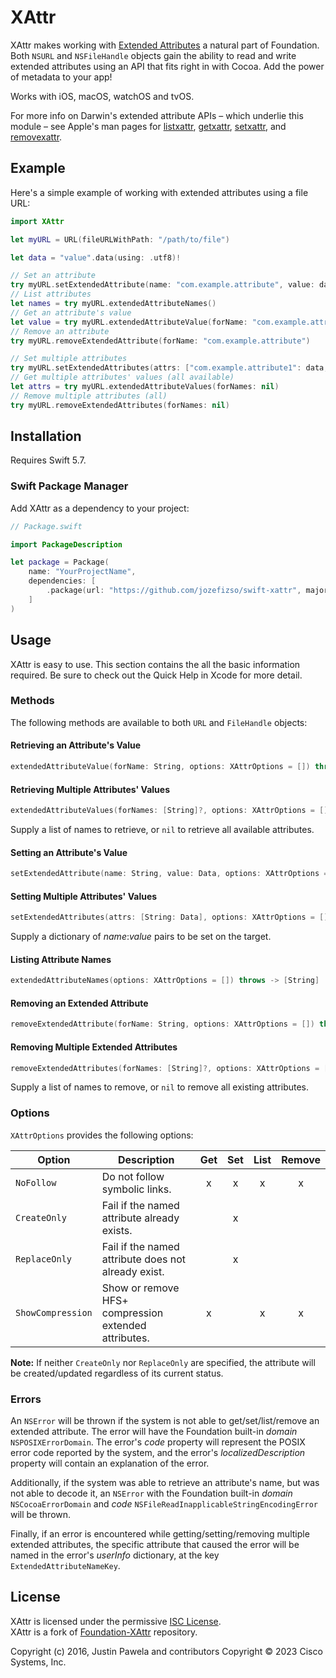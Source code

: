 # XAttr

XAttr makes working with [Extended Attributes][wiki-xattr] a natural part of Foundation. Both `NSURL` and `NSFileHandle` objects gain the ability to read and write extended attributes using an API that fits right in with Cocoa. Add the power of metadata to your app!

Works with iOS, macOS, watchOS and tvOS.

For more info on Darwin's extended attribute APIs – which underlie this module – see Apple's man pages for [listxattr][man-listxattr], [getxattr][man-getxattr], [setxattr][man-setxattr], and [removexattr][man-removexattr].


## Example

Here's a simple example of working with extended attributes using a file URL:

```swift
import XAttr

let myURL = URL(fileURLWithPath: "/path/to/file")

let data = "value".data(using: .utf8)!

// Set an attribute
try myURL.setExtendedAttribute(name: "com.example.attribute", value: data)
// List attributes
let names = try myURL.extendedAttributeNames()
// Get an attribute's value
let value = try myURL.extendedAttributeValue(forName: "com.example.attribute")
// Remove an attribute
try myURL.removeExtendedAttribute(forName: "com.example.attribute")

// Set multiple attributes
try myURL.setExtendedAttributes(attrs: ["com.example.attribute1": data, "com.example.attribute2": data])
// Get multiple attributes' values (all available)
let attrs = try myURL.extendedAttributeValues(forNames: nil)
// Remove multiple attributes (all)
try myURL.removeExtendedAttributes(forNames: nil)
```


## Installation

Requires Swift 5.7.

### Swift Package Manager

Add XAttr as a dependency to your project:

```swift
// Package.swift

import PackageDescription

let package = Package(
    name: "YourProjectName",
    dependencies: [
        .package(url: "https://github.com/jozefizso/swift-xattr", majorVersion: 3),
    ]
)
```


## Usage

XAttr is easy to use. This section contains the all the basic information required. Be sure to check out the Quick Help in Xcode for more detail.

### Methods

The following methods are available to both `URL` and `FileHandle` objects:

#### Retrieving an Attribute's Value

```swift
extendedAttributeValue(forName: String, options: XAttrOptions = []) throws -> Data
```

#### Retrieving Multiple Attributes' Values

```swift
extendedAttributeValues(forNames: [String]?, options: XAttrOptions = []) throws -> [String: Data]
```

Supply a list of names to retrieve, or `nil` to retrieve all available attributes.

#### Setting an Attribute's Value

```swift
setExtendedAttribute(name: String, value: Data, options: XAttrOptions = []) throws
```

#### Setting Multiple Attributes' Values

```swift
setExtendedAttributes(attrs: [String: Data], options: XAttrOptions = []) throws
```

Supply a dictionary of _name_:_value_ pairs to be set on the target.

#### Listing Attribute Names

```swift
extendedAttributeNames(options: XAttrOptions = []) throws -> [String]
```

#### Removing an Extended Attribute

```swift
removeExtendedAttribute(forName: String, options: XAttrOptions = []) throws
```

#### Removing Multiple Extended Attributes

```swift
removeExtendedAttributes(forNames: [String]?, options: XAttrOptions = []) throws
```

Supply a list of names to remove, or `nil` to remove all existing attributes.

### Options

`XAttrOptions` provides the following options:

| Option            | Description                                          | Get | Set | List | Remove |
| ----------------- | ---------------------------------------------------- | :-: | :-: | :--: | :----: |
| `NoFollow`        | Do not follow symbolic links.                        |  x  |  x  |   x  |    x   |
| `CreateOnly`      | Fail if the named attribute already exists.          |     |  x  |      |        |
| `ReplaceOnly`     | Fail if the named attribute does not already exist.  |     |  x  |      |        |
| `ShowCompression` | Show or remove HFS+ compression extended attributes. |  x  |     |   x  |    x   |

**Note:** If neither `CreateOnly` nor `ReplaceOnly` are specified, the attribute will be created/updated regardless of its current status.

### Errors

An `NSError` will be thrown if the system is not able to get/set/list/remove an extended attribute. The error will have the Foundation built-in _domain_ `NSPOSIXErrorDomain`. The error's _code_ property will represent the POSIX error code reported by the system, and the error's _localizedDescription_ property will contain an explanation of the error.

Additionally, if the system was able to retrieve an attribute's name, but was not able to decode it, an `NSError` with the Foundation built-in _domain_ `NSCocoaErrorDomain` and _code_ `NSFileReadInapplicableStringEncodingError` will be thrown.

Finally, if an error is encountered while getting/setting/removing multiple extended attributes, the specific attribute that caused the error will be named in the error's _userInfo_ dictionary, at the key `ExtendedAttributeNameKey`.


## License

XAttr is licensed under the permissive [ISC License][license].  
XAttr is a fork of [Foundation-XAttr][upstream] repository.

Copyright (c) 2016, Justin Pawela and contributors
Copyright © 2023 Cisco Systems, Inc.


[wiki-xattr]: https://en.wikipedia.org/wiki/Extended_file_attributes
[man-listxattr]: https://developer.apple.com/library/ios/documentation/System/Conceptual/ManPages_iPhoneOS/man2/listxattr.2.html
[man-getxattr]: https://developer.apple.com/library/ios/documentation/System/Conceptual/ManPages_iPhoneOS/man2/getxattr.2.html
[man-setxattr]: https://developer.apple.com/library/ios/documentation/System/Conceptual/ManPages_iPhoneOS/man2/setxattr.2.html
[man-removexattr]: https://developer.apple.com/library/ios/documentation/System/Conceptual/ManPages_iPhoneOS/man2/removexattr.2.html
[license]: LICENSE.txt
[upstream]: https://github.com/overbuilt/foundation-xattr
